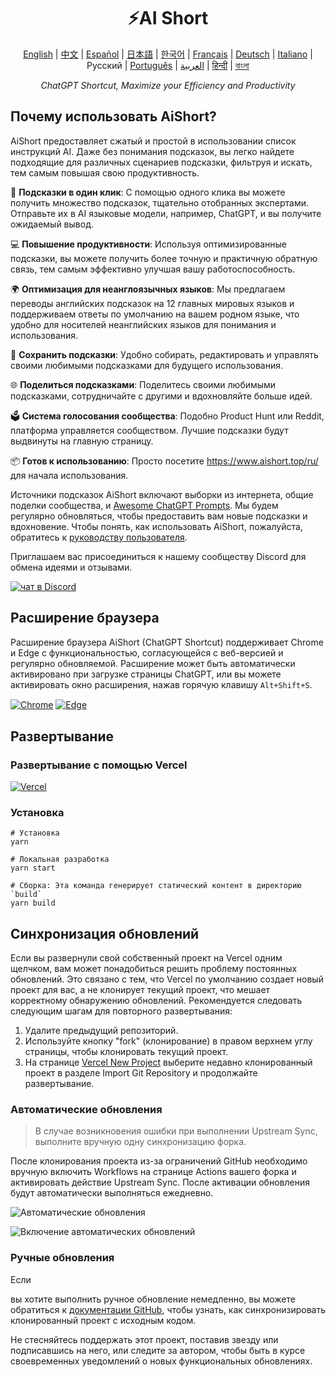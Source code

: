 <h1 align="center">
⚡️AI Short
</h1>
<p align="center">
    <a href="/README-en.md">English</a> | <a href="/README.md">中文</a> |
<a href="./README-es.md">Español</a> |
<a href="./README-ja.md">日本語</a> |
<a href="./README-ko.md">한국어</a> |
<a href="./README-fr.md">Français</a> |
<a href="./README-de.md">Deutsch</a> |
<a href="./README-it.md">Italiano</a> |
Русский |
<a href="./README-pt.md">Português</a> |
<a href="./README-ar.md">العربية</a> |
<a href="./README-hi.md">हिन्दी</a> |
<a href="./README-bn.md">বাংলা</a>
</p>
<p align="center">
    <em>ChatGPT Shortcut, Maximize your Efficiency and Productivity</em>
</p>

## Почему использовать AiShort?

AiShort предоставляет сжатый и простой в использовании список инструкций AI. Даже без понимания подсказок, вы легко найдете подходящие для различных сценариев подсказки, фильтруя и искать, тем самым повышая свою продуктивность.

🚀 **Подсказки в один клик**: С помощью одного клика вы можете получить множество подсказок, тщательно отобранных экспертами. Отправьте их в AI языковые модели, например, ChatGPT, и вы получите ожидаемый вывод.

💻 **Повышение продуктивности**: Используя оптимизированные подсказки, вы можете получить более точную и практичную обратную связь, тем самым эффективно улучшая вашу работоспособность.

🌍 **Оптимизация для неанглоязычных языков**: Мы предлагаем переводы английских подсказок на 12 главных мировых языков и поддерживаем ответы по умолчанию на вашем родном языке, что удобно для носителей неанглийских языков для понимания и использования.

💾 **Сохранить подсказки**: Удобно собирать, редактировать и управлять своими любимыми подсказками для будущего использования.

🌐 **Поделиться подсказками**: Поделитесь своими любимыми подсказками, сотрудничайте с другими и вдохновляйте больше идей.

🗳️ **Система голосования сообщества**: Подобно Product Hunt или Reddit, платформа управляется сообществом. Лучшие подсказки будут выдвинуты на главную страницу.

📦 **Готов к использованию**: Просто посетите https://www.aishort.top/ru/ для начала использования.

Источники подсказок AiShort включают выборки из интернета, общие поделки сообщества, и [Awesome ChatGPT Prompts](https://github.com/f/awesome-chatgpt-prompts). Мы будем регулярно обновляться, чтобы предоставить вам новые подсказки и вдохновение. Чтобы понять, как использовать AiShort, пожалуйста, обратитесь к [руководству пользователя](https://www.aishort.top/ru/docs/guides/getting-started).

Приглашаем вас присоединиться к нашему сообществу Discord для обмена идеями и отзывами.

<a href="https://discord.gg/PZTQfJ4GjX">
   <img src="https://img.shields.io/discord/1048780149899939881?color=%2385c8c8&label=Discord&logo=discord&style=for-the-badge" alt="чат в Discord" />
</a>

## Расширение браузера

Расширение браузера AiShort (ChatGPT Shortcut) поддерживает Chrome и Edge с функциональностью, согласующейся с веб-версией и регулярно обновляемой. Расширение может быть автоматически активировано при загрузке страницы ChatGPT, или вы можете активировать окно расширения, нажав горячую клавишу `Alt+Shift+S`.

<a href="https://chrome.google.com/webstore/detail/chatgpt-shortcut/blcgeoojgdpodnmnhfpohphdhfncblnj">
  <img src="https://img.newzone.top/2023-06-05-12-28-49.png?imageMogr2/format/webp"  alt="Chrome" valign="middle" /></a>

<a href="https://microsoftedge.microsoft.com/addons/detail/chatgpt-shortcut/hnggpalhfjmdhhmgfjpmhlfilnbmjoin">
  <img src="https://img.newzone.top/2023-06-05-12-26-20.png?imageMogr2/format/webp" alt="Edge" valign="middle" /></a>

## Развертывание

### Развертывание с помощью Vercel

[![Vercel](https://vercel.com/button)](https://vercel.com/new/clone?repository-url=https%3A%2F%2Fgithub.com%2Frockbenben%2FChatGPT-Shortcut%2Ftree%2Fmain)

### Установка

```shell
# Установка
yarn

# Локальная разработка
yarn start

# Сборка: Эта команда генерирует статический контент в директорию `build`
yarn build
```

## Синхронизация обновлений

Если вы развернули свой собственный проект на Vercel одним щелчком, вам может понадобиться решить проблему постоянных обновлений. Это связано с тем, что Vercel по умолчанию создает новый проект для вас, а не клонирует текущий проект, что мешает корректному обнаружению обновлений. Рекомендуется следовать следующим шагам для повторного развертывания:

1. Удалите предыдущий репозиторий.
2. Используйте кнопку "fork" (клонирование) в правом верхнем углу страницы, чтобы клонировать текущий проект.
3. На странице [Vercel New Project](https://vercel.com/new) выберите недавно клонированный проект в разделе Import Git Repository и продолжайте развертывание.

### Автоматические обновления

> В случае возникновения ошибки при выполнении Upstream Sync, выполните вручную одну синхронизацию форка.

После клонирования проекта из-за ограничений GitHub необходимо вручную включить Workflows на странице Actions вашего форка и активировать действие Upstream Sync. После активации обновления будут автоматически выполняться ежедневно.

![Автоматические обновления](https://img.newzone.top/2023-05-19-11-57-59.png?imageMogr2/format/webp)

![Включение автоматических обновлений](https://img.newzone.top/2023-05-19-11-59-26.png?imageMogr2/format/webp)

### Ручные обновления

Если

 вы хотите выполнить ручное обновление немедленно, вы можете обратиться к [документации GitHub](https://docs.github.com/en/pull-requests/collaborating-with-pull-requests/working-with-forks/syncing-a-fork), чтобы узнать, как синхронизировать клонированный проект с исходным кодом.

Не стесняйтесь поддержать этот проект, поставив звезду или подписавшись на него, или следите за автором, чтобы быть в курсе своевременных уведомлений о новых функциональных обновлениях.
